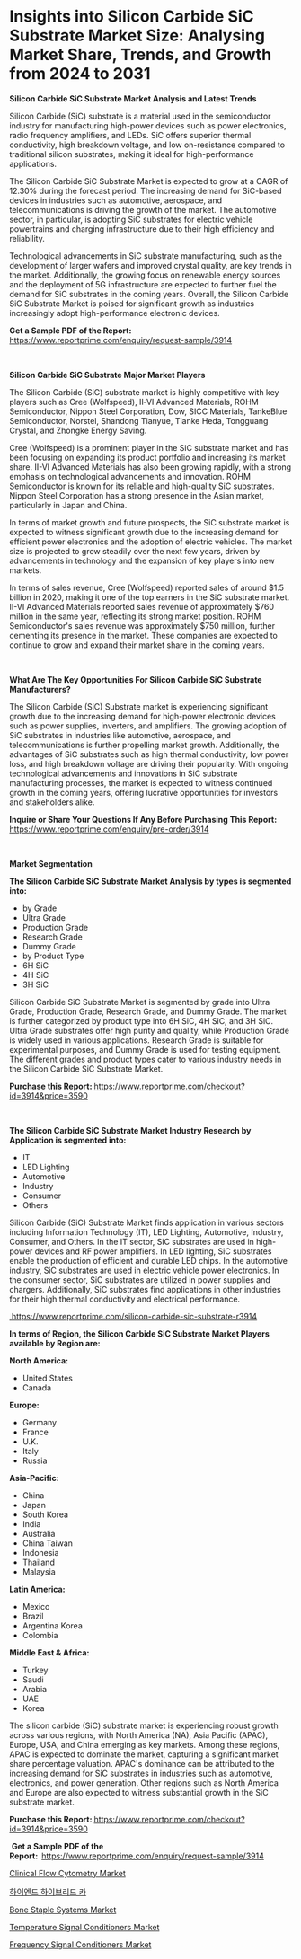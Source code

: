 <p><h1>Insights into Silicon Carbide SiC Substrate Market Size: Analysing Market Share, Trends, and Growth from 2024 to 2031</h1></p><p><strong>Silicon Carbide SiC Substrate Market Analysis and Latest Trends</strong></p>
<p><p>Silicon Carbide (SiC) substrate is a material used in the semiconductor industry for manufacturing high-power devices such as power electronics, radio frequency amplifiers, and LEDs. SiC offers superior thermal conductivity, high breakdown voltage, and low on-resistance compared to traditional silicon substrates, making it ideal for high-performance applications.</p><p>The Silicon Carbide SiC Substrate Market is expected to grow at a CAGR of 12.30% during the forecast period. The increasing demand for SiC-based devices in industries such as automotive, aerospace, and telecommunications is driving the growth of the market. The automotive sector, in particular, is adopting SiC substrates for electric vehicle powertrains and charging infrastructure due to their high efficiency and reliability.</p><p>Technological advancements in SiC substrate manufacturing, such as the development of larger wafers and improved crystal quality, are key trends in the market. Additionally, the growing focus on renewable energy sources and the deployment of 5G infrastructure are expected to further fuel the demand for SiC substrates in the coming years. Overall, the Silicon Carbide SiC Substrate Market is poised for significant growth as industries increasingly adopt high-performance electronic devices.</p></p>
<p><strong>Get a Sample PDF of the Report:&nbsp;</strong> <a href="https://www.reportprime.com/enquiry/request-sample/3914">https://www.reportprime.com/enquiry/request-sample/3914</a></p>
<p>&nbsp;</p>
<p><strong>Silicon Carbide SiC Substrate Major Market Players</strong></p>
<p><p>The Silicon Carbide (SiC) substrate market is highly competitive with key players such as Cree (Wolfspeed), II‐VI Advanced Materials, ROHM Semiconductor, Nippon Steel Corporation, Dow, SICC Materials, TankeBlue Semiconductor, Norstel, Shandong Tianyue, Tianke Heda, Tongguang Crystal, and Zhongke Energy Saving. </p><p>Cree (Wolfspeed) is a prominent player in the SiC substrate market and has been focusing on expanding its product portfolio and increasing its market share. II-VI Advanced Materials has also been growing rapidly, with a strong emphasis on technological advancements and innovation. ROHM Semiconductor is known for its reliable and high-quality SiC substrates. Nippon Steel Corporation has a strong presence in the Asian market, particularly in Japan and China.</p><p>In terms of market growth and future prospects, the SiC substrate market is expected to witness significant growth due to the increasing demand for efficient power electronics and the adoption of electric vehicles. The market size is projected to grow steadily over the next few years, driven by advancements in technology and the expansion of key players into new markets.</p><p>In terms of sales revenue, Cree (Wolfspeed) reported sales of around $1.5 billion in 2020, making it one of the top earners in the SiC substrate market. II-VI Advanced Materials reported sales revenue of approximately $760 million in the same year, reflecting its strong market position. ROHM Semiconductor's sales revenue was approximately $750 million, further cementing its presence in the market. These companies are expected to continue to grow and expand their market share in the coming years.</p></p>
<p>&nbsp;</p>
<p><strong>What Are The Key Opportunities For Silicon Carbide SiC Substrate Manufacturers?</strong></p>
<p><p>The Silicon Carbide (SiC) Substrate market is experiencing significant growth due to the increasing demand for high-power electronic devices such as power supplies, inverters, and amplifiers. The growing adoption of SiC substrates in industries like automotive, aerospace, and telecommunications is further propelling market growth. Additionally, the advantages of SiC substrates such as high thermal conductivity, low power loss, and high breakdown voltage are driving their popularity. With ongoing technological advancements and innovations in SiC substrate manufacturing processes, the market is expected to witness continued growth in the coming years, offering lucrative opportunities for investors and stakeholders alike.</p></p>
<p><strong>Inquire or Share Your Questions If Any Before Purchasing This Report:</strong> <a href="https://www.reportprime.com/enquiry/pre-order/3914">https://www.reportprime.com/enquiry/pre-order/3914</a></p>
<p>&nbsp;</p>
<p><strong>Market Segmentation</strong></p>
<p><strong>The Silicon Carbide SiC Substrate Market Analysis by types is segmented into:</strong></p>
<p><ul><li>by Grade</li><li>Ultra Grade</li><li>Production Grade</li><li>Research Grade</li><li>Dummy Grade</li><li>by Product Type</li><li>6H SiC</li><li>4H SiC</li><li>3H SiC</li></ul></p>
<p><p>Silicon Carbide SiC Substrate Market is segmented by grade into Ultra Grade, Production Grade, Research Grade, and Dummy Grade. The market is further categorized by product type into 6H SiC, 4H SiC, and 3H SiC. Ultra Grade substrates offer high purity and quality, while Production Grade is widely used in various applications. Research Grade is suitable for experimental purposes, and Dummy Grade is used for testing equipment. The different grades and product types cater to various industry needs in the Silicon Carbide SiC Substrate Market.</p></p>
<p><strong>Purchase this Report:&nbsp;</strong><a href="https://www.reportprime.com/checkout?id=3914&price=3590">https://www.reportprime.com/checkout?id=3914&price=3590</a></p>
<p>&nbsp;</p>
<p><strong>The Silicon Carbide SiC Substrate Market Industry Research by Application is segmented into:</strong></p>
<p><ul><li>IT</li><li>LED Lighting</li><li>Automotive</li><li>Industry</li><li>Consumer</li><li>Others</li></ul></p>
<p><p>Silicon Carbide (SiC) Substrate Market finds application in various sectors including Information Technology (IT), LED Lighting, Automotive, Industry, Consumer, and Others. In the IT sector, SiC substrates are used in high-power devices and RF power amplifiers. In LED lighting, SiC substrates enable the production of efficient and durable LED chips. In the automotive industry, SiC substrates are used in electric vehicle power electronics. In the consumer sector, SiC substrates are utilized in power supplies and chargers. Additionally, SiC substrates find applications in other industries for their high thermal conductivity and electrical performance.</p></p>
<p><a href="https://www.reportprime.com/silicon-carbide-sic-substrate-r3914">&nbsp;https://www.reportprime.com/silicon-carbide-sic-substrate-r3914</a></p>
<p><strong>In terms of Region, the Silicon Carbide SiC Substrate Market Players available by Region are:</strong></p>
<p>
    <p> <strong> North America: </strong>
        <ul>
            <li>United States</li>
            <li>Canada</li>
        </ul>
        </p> 
    <p> <strong> Europe: </strong>
        <ul>
            <li>Germany</li>
            <li>France</li>
            <li>U.K.</li>
            <li>Italy</li>
            <li>Russia</li>
        </ul>
        </p> 
    <p> <strong> Asia-Pacific: </strong>
        <ul>
            <li>China</li>
            <li>Japan</li>
            <li>South Korea</li>
            <li>India</li>
            <li>Australia</li>
            <li>China Taiwan</li>
            <li>Indonesia</li>
            <li>Thailand</li>
            <li>Malaysia</li>
        </ul>
        </p> 
    <p> <strong> Latin America: </strong>
        <ul>
            <li>Mexico</li>
            <li>Brazil</li>
            <li>Argentina Korea</li>
            <li>Colombia</li>
        </ul>
        </p> 
    <p> <strong> Middle East & Africa: </strong>
        <ul>
            <li>Turkey</li>
            <li>Saudi</li>
            <li>Arabia</li>
            <li>UAE</li>
            <li>Korea</li>
        </ul>
    </p>
    </p>
<p><p>The silicon carbide (SiC) substrate market is experiencing robust growth across various regions, with North America (NA), Asia Pacific (APAC), Europe, USA, and China emerging as key markets. Among these regions, APAC is expected to dominate the market, capturing a significant market share percentage valuation. APAC's dominance can be attributed to the increasing demand for SiC substrates in industries such as automotive, electronics, and power generation. Other regions such as North America and Europe are also expected to witness substantial growth in the SiC substrate market.</p></p>
<p><strong>Purchase this Report: </strong><a href="https://www.reportprime.com/checkout?id=3914&price=3590">https://www.reportprime.com/checkout?id=3914&price=3590</a></p>
<p>&nbsp;<strong>Get a Sample PDF of the Report:&nbsp;&nbsp;</strong><a href="https://www.reportprime.com/enquiry/request-sample/3914">https://www.reportprime.com/enquiry/request-sample/3914</a></p>
<p><strong></strong></p>
<p><p><a href="https://medium.com/@fredyconn_73380/clinical-flow-cytometry-industry-sector-new-technologies-and-market-impact-forecasted-for-period-de75da97e3b4">Clinical Flow Cytometry Market</a></p><p><a href="https://github.com/nigaleamar09/Market-Research-Report-List-2/blob/main/4442173103603.md">하이엔드 하이브리드 카</a></p><p><a href="https://medium.com/@sloanlkins7856/bone-staple-systems-market-indicators-market-size-regional-breakdown-market-player-analysis-and-c819ee830560">Bone Staple Systems Market</a></p><p><a href="https://github.com/lorenzaSchmeler/Market-Research-Report-List-2/blob/main/temperature-signal-conditioners-market.md">Temperature Signal Conditioners Market</a></p><p><a href="https://github.com/ruddyyedelwadw/Market-Research-Report-List-3/blob/main/frequency-signal-conditioners-market.md">Frequency Signal Conditioners Market</a></p></p>
